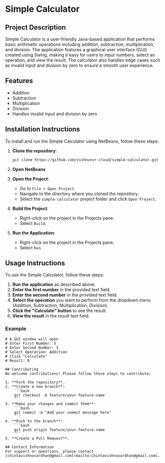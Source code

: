 # Simple Calculator

## Project Description
Simple Calculator is a user-friendly Java-based application that performs basic arithmetic operations including addition, subtraction, multiplication, and division. The application features a graphical user interface (GUI) created using Swing, making it easy for users to input numbers, select an operation, and view the result. The calculator also handles edge cases such as invalid input and division by zero to ensure a smooth user experience.

## Features
- Addition
- Subtraction
- Multiplication
- Division
- Handles invalid input and division by zero

## Installation Instructions
To install and run the Simple Calculator using NetBeans, follow these steps:

1. **Clone the repository**:
    ```bash
    git clone https://github.com/vishnuvvr-cloud/simple-calculator.git
    ```
2. **Open NetBeans**.

3. **Open the Project**:
    - Go to `File > Open Project`.
    - Navigate to the directory where you cloned the repository.
    - Select the `simple-calculator` project folder and click `Open Project`.

4. **Build the Project**:
    - Right-click on the project in the Projects pane.
    - Select `Build`.

5. **Run the Application**:
    - Right-click on the project in the Projects pane.
    - Select `Run`.

## Usage Instructions
To use the Simple Calculator, follow these steps:

1. **Run the application** as described above.
2. **Enter the first number** in the provided text field.
3. **Enter the second number** in the provided text field.
4. **Select the operation** you want to perform from the dropdown menu (Addition, Subtraction, Multiplication, Division).
5. **Click the "Calculate" button** to see the result.
6. **View the result** in the result text field.

### Example
```plaintext
# A GUI window will open
# Enter First Number: 5
# Enter Second Number: 3
# Select Operation: Addition
# Click "Calculate"
# Result: 8

## Contributing
We welcome contributions! Please follow these steps to contribute:

1. **Fork the repository**.
2. **Create a new branch**:
    ```bash
    git checkout -b feature/your-feature-name
    ```
3. **Make your changes and commit them**:
    ```bash
    git commit -m "Add your commit message here"
    ```
4. **Push to the branch**:
    ```bash
    git push origin feature/your-feature-name
    ```
5. **Create a Pull Request**.

## Contact Information
For support or questions, please contact [chintavishnuvardhan@gmail.com](mailto:chintavishnuvardhan@gmail.com).
